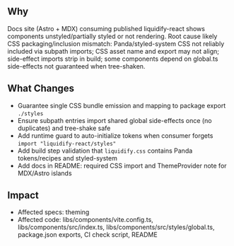 ## Why
Docs site (Astro + MDX) consuming published liquidify-react shows components unstyled/partially styled or not rendering. Root cause likely CSS packaging/inclusion mismatch: Panda/styled-system CSS not reliably included via subpath imports; CSS asset name and export may not align; side-effect imports strip in build; some components depend on global.ts side-effects not guaranteed when tree-shaken.

## What Changes
- Guarantee single CSS bundle emission and mapping to package export `./styles`
- Ensure subpath entries import shared global side-effects once (no duplicates) and tree-shake safe
- Add runtime guard to auto-initialize tokens when consumer forgets `import "liquidify-react/styles"`
- Add build step validation that `liquidify.css` contains Panda tokens/recipes and styled-system
- Add docs in README: required CSS import and ThemeProvider note for MDX/Astro islands

## Impact
- Affected specs: theming
- Affected code: libs/components/vite.config.ts, libs/components/src/index.ts, libs/components/src/styles/global.ts, package.json exports, CI check script, README
